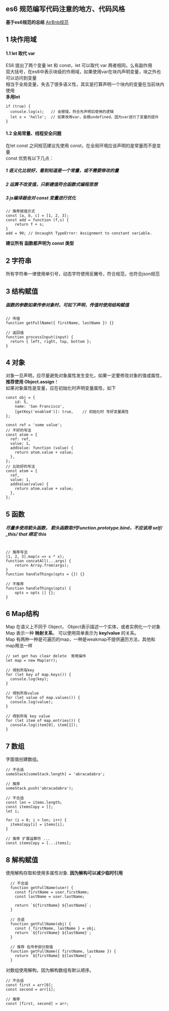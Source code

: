 ## es6 规范编写代码注意的地方、代码风格
**基于es6规范的总结** [AirBnb规范](http://airbnb.io/javascript/)

## 1 块作用域
#### 1.1 let 取代 var   <br />
ES6 提出了两个变量 let 和 const，let 可以取代 var 两者相同，么有副作用 <br />
双大括号，在es6中表示块级的作用域，如果使用var在块内声明变量，块之外也可以访问到变量 <br />
相当于全局变量，失去了很多语义性，其实是打算声明一个块内的变量在当前块内使用 <br />
**多用let**
```
if (true) {
  console.log(x);   // 会报错，符合先声明后使用的逻辑
  let x = 'hello';  // 如果改用var，会报undefined，因为var进行了变量的提升
}
```

#### 1.2 全局常量、线程安全问题   <br />
在let const 之间规范建议先使用 const，在全局环境应该声明的是常量而不是变量 <br />
const 优势有以下几点：
##### 1 语义化比较好，看到知道是一个常量，或不需要修改的量
##### 2 运算不改变值，只新建值符合函数式编程思想
##### 3 js编译器会对 const 变量进行优化
```
// 推荐赋值方式
const [a, b, c] = [1, 2, 3];
const add = function (f,s) {
    return f + s;
}
add = 90; // Uncaught TypeError: Assignment to constant variable. 
```
 **建议所有 函数都声明为 const 类型** 

## 2 字符串
所有字符串一律使用单引号，动态字符使用反撇号，符合规范，也符合json规范 <br />

## 3 结构赋值
##### 函数的参数如果传参对象时，可如下声明，传值时使用结构赋值
```
// 传值
function getFullName({ firstName, lastName }) {}

// 返回值
function processInput(input) {
  return { left, right, top, bottom };
}
```
## 4 对象
对象一旦声明，应尽量避免对象属性发生变化，如果一定要修改对象的值或属性，**推荐使用 Object.assign**！ <br />
如果对象属性是变量，应在初始化时声明变量属性，如下
```
const obj = {
    id: 5,
    name: 'San Francisco',
    [getKey('enabled')]: true,    // 初始化时 写好变量属性
};

const ref = 'some value';
// 不好的写法
const atom = {
  ref: ref,
  value: 1,
  addValue: function (value) {
    return atom.value + value;
  },
};
// 比较好的写法
const atom = {
  ref,
  value: 1,
  addValue(value) {
    return atom.value + value;
  },
};
```

## 5 函数
##### 尽量多使用箭头函数， 箭头函数**取代Function.prototype.bind**，不应该用 self/ _this/ that 绑定 this
```

// 推荐写法
[1, 2, 3].map(x => x * x);
function concatAll(...args) {
    return Array.from(args);
}
function handleThings(opts = {}) {}

// 不推荐
function handleThings(opts) {
    opts = opts || {};
}

```

## 6 Map结构
Map 在语义上不同于 Object， Object表示描述一个实体，或者实例化一个对象 <br />
Map 表示一种 **映射关系**， 可以使用简单表示为 **key/value** 的关系。 <br />
Map 有两种一种是可遍历的map，一种是weakmap不提供遍历方法，其他和map用法一样 <br />
```
// set get has clear delete  常用操作
let map = new Map(arr);

// 得到所有key
for (let key of map.keys()) {
  console.log(key);
}

// 得到所有value
for (let value of map.values()) {
  console.log(value);
}

// 得到所有 key value
for (let item of map.entries()) {
  console.log(item[0], item[1]);
}
```

## 7 数组
字面值创建数组。 <br >

```
// 不合适
someStack[someStack.length] = 'abracadabra';

// 推荐
someStack.push('abracadabra');

// 不合适
const len = items.length;
const itemsCopy = [];
let i;

for (i = 0; i < len; i++) {
  itemsCopy[i] = items[i];
}

// 推荐 扩展运算符 ...
const itemsCopy = [...items];

```
## 8 解构赋值
使用解构存取和使用多属性对象. **因为解构可以减少临时引用**<br />
```
  // 不合适
  function getFullName(user) {
    const firstName = user.firstName;
    const lastName = user.lastName;

    return `${firstName} ${lastName}`;
  }

  // 合适
  function getFullName(obj) {
    const { firstName, lastName } = obj;
    return `${firstName} ${lastName}`;
  }

  // 推荐 在传参部分取值
  function getFullName({ firstName, lastName }) {
    return `${firstName} ${lastName}`;
  }
```
对数组使用解构，因为解构数组有默认顺序。 <br >
```
// 不合适
const first = arr[0];
const second = arr[1];

// 推荐
const [first, second] = arr;

```
